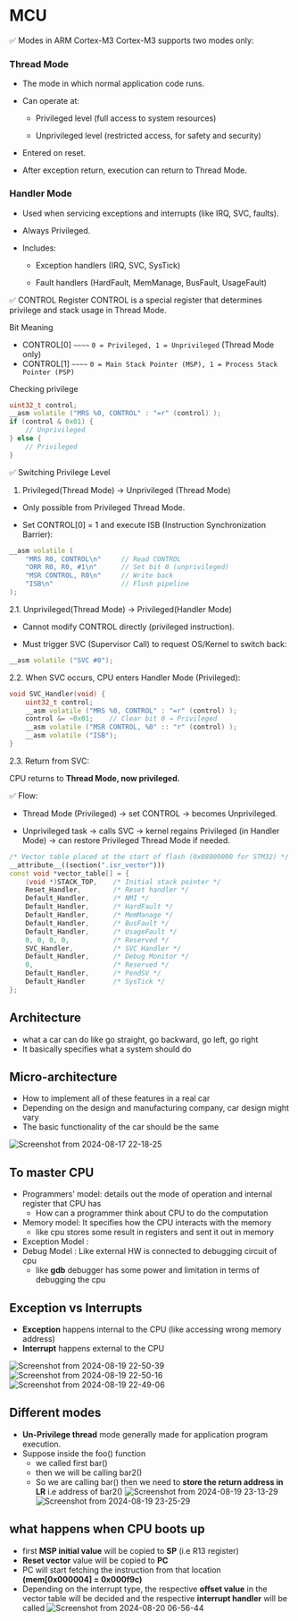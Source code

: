 # MCU
✅ Modes in ARM Cortex-M3
Cortex-M3 supports two modes only:

### Thread Mode

- The mode in which normal application code runs.

- Can operate at:

    - Privileged level (full access to system resources)

    - Unprivileged level (restricted access, for safety and security)

- Entered on reset.

- After exception return, execution can return to Thread Mode.

### Handler Mode
- Used when servicing exceptions and interrupts (like IRQ, SVC, faults).

- Always Privileged.

- Includes:

    - Exception handlers (IRQ, SVC, SysTick)

    - Fault handlers (HardFault, MemManage, BusFault, UsageFault)

✅ CONTROL Register
CONTROL is a special register that determines privilege and stack usage in Thread Mode.

Bit	Meaning
- CONTROL[0] `~~~~`	`0 = Privileged, 1 = Unprivileged` (Thread Mode only)
- CONTROL[1] `~~~~`	`0 = Main Stack Pointer (MSP), 1 = Process Stack Pointer (PSP)`

Checking privilege
```c++
uint32_t control;
__asm volatile ("MRS %0, CONTROL" : "=r" (control) );
if (control & 0x01) {
    // Unprivileged
} else {
    // Privileged
}
```

✅ Switching Privilege Level
1. Privileged(Thread Mode) → Unprivileged (Thread Mode)

- Only possible from Privileged Thread Mode.

- Set CONTROL[0] = 1 and execute ISB (Instruction Synchronization Barrier):

```c++
__asm volatile (
    "MRS R0, CONTROL\n"     // Read CONTROL
    "ORR R0, R0, #1\n"      // Set bit 0 (unprivileged)
    "MSR CONTROL, R0\n"     // Write back
    "ISB\n"                 // Flush pipeline
);
```
2.1. Unprivileged(Thread Mode) → Privileged(Handler Mode)

- Cannot modify CONTROL directly (privileged instruction).

- Must trigger SVC (Supervisor Call) to request OS/Kernel to switch back:
```c++
__asm volatile ("SVC #0");
```
2.2. When SVC occurs, CPU enters Handler Mode (Privileged):
```c++
void SVC_Handler(void) {
    uint32_t control;
    __asm volatile ("MRS %0, CONTROL" : "=r" (control) );
    control &= ~0x01;    // Clear bit 0 → Privileged
    __asm volatile ("MSR CONTROL, %0" :: "r" (control) );
    __asm volatile ("ISB");
}
```
2.3. Return from SVC:

CPU returns to **Thread Mode, now privileged.**


✅ Flow:
- Thread Mode (Privileged) → set CONTROL → becomes Unprivileged.

- Unprivileged task → calls SVC → kernel regains Privileged (in Handler Mode) → can restore Privileged Thread Mode if needed.

```c++
/* Vector table placed at the start of flash (0x08000000 for STM32) */
__attribute__((section(".isr_vector")))
const void *vector_table[] = {
    (void *)STACK_TOP,    /* Initial stack pointer */
    Reset_Handler,        /* Reset handler */
    Default_Handler,      /* NMI */
    Default_Handler,      /* HardFault */
    Default_Handler,      /* MemManage */
    Default_Handler,      /* BusFault */
    Default_Handler,      /* UsageFault */
    0, 0, 0, 0,           /* Reserved */
    SVC_Handler,          /* SVC Handler */
    Default_Handler,      /* Debug Monitor */
    0,                    /* Reserved */
    Default_Handler,      /* PendSV */
    Default_Handler       /* SysTick */
};
```


## Architecture
- what a car can do like go straight, go backward, go left, go right
- It basically specifies what a system should do 

## Micro-architecture
- How to implement all of these features in a real car
- Depending on the design and manufacturing company, car design might vary
- The basic functionality of the car should be the same 


![Screenshot from 2024-08-17 22-18-25](https://github.com/user-attachments/assets/9364f1a3-e0db-4d6a-800d-399c6450aa6a)

## To master CPU
- Programmers' model: details out the mode of operation and internal register that CPU has
  - How can a programmer think about CPU to do the computation
- Memory model: It specifies how the CPU interacts with the memory
  - like cpu stores some result in registers and sent it out in memory 
- Exception Model : 
- Debug Model : Like external HW is connected to debugging circuit of cpu
  - like **gdb** debugger has some power and limitation in terms of debugging the cpu

## Exception vs Interrupts
- **Exception** happens internal to the CPU (like accessing wrong memory address)
- **Interrupt** happens external to the CPU

![Screenshot from 2024-08-19 22-50-39](https://github.com/user-attachments/assets/832913e2-da6c-4a7a-a8b3-e654d25a13e6)
![Screenshot from 2024-08-19 22-50-16](https://github.com/user-attachments/assets/8bfb1bba-f751-4bb6-9344-3b84b9f93bc7)
![Screenshot from 2024-08-19 22-49-06](https://github.com/user-attachments/assets/e8c5d1bc-f404-4055-b4aa-ff70ce31f1ae)


## Different modes
- **Un-Privilege thread** mode generally made for application program execution.
- Suppose inside the foo() function
  - we called first bar()
  - then we will be calling bar2()
  - So we are calling bar() then we need to **store the return address in LR** i.e address of bar2()
![Screenshot from 2024-08-19 23-13-29](https://github.com/user-attachments/assets/7f209e28-7008-4abe-b29e-45325f401d81)
![Screenshot from 2024-08-19 23-25-29](https://github.com/user-attachments/assets/de869072-99af-47b8-8a4f-61c8114e5d47)

## what happens when CPU boots up
- first **MSP initial value** will be copied to **SP** (i.e R13 register)
- **Reset vector** value will be copied to **PC**
- PC will start fetching the instruction from that location **(mem[0x000004] = 0x000f9c)**
- Depending on the interrupt type, the respective **offset value** in the vector table will be decided and the respective **interrupt handler** will be called 
![Screenshot from 2024-08-20 06-56-44](https://github.com/user-attachments/assets/bee12b32-7b9e-42e0-81d8-6732873950c0)
